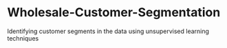 # Wholesale-Customer-Segmentation
Identifying customer segments in the data using unsupervised learning techniques
